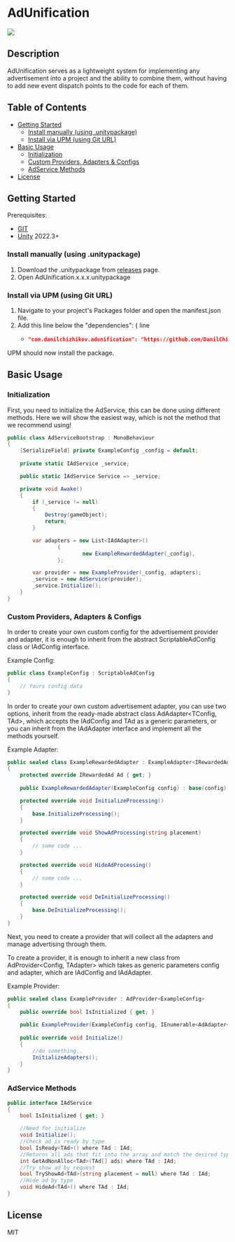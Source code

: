 # AdUnification
![](https://img.shields.io/badge/unity-2022.3+-000.svg)

## Description
AdUnification serves as a lightweight system for implementing any advertisement into a project and the ability to combine them,
without having to add new event dispatch points to the code for each of them.

## Table of Contents
- [Getting Started](#Getting-Started)
    - [Install manually (using .unitypackage)](#Install-manually-(using-.unitypackage))
    - [Install via UPM (using Git URL)](#Install-via-UPM-(using-Git-URL))
- [Basic Usage](#Basic-Usage)
    - [Initialization](#Initialization)
    - [Custom Providers, Adapters & Configs](#Custom-Providers,-Adapters-&-Configs)
    - [AdService Methods](#AdService-Methods)
- [License](#License)

## Getting Started
Prerequisites:
- [GIT](https://git-scm.com/downloads)
- [Unity](https://unity.com/releases/editor/archive) 2022.3+

### Install manually (using .unitypackage)
1. Download the .unitypackage from [releases](https://github.com/DanilChizhikov/AdUnification/releases/) page.
2. Open AdUnification.x.x.x.unitypackage

### Install via UPM (using Git URL)
1. Navigate to your project's Packages folder and open the manifest.json file.
2. Add this line below the "dependencies": { line
    - ```json title="Packages/manifest.json"
      "com.danilchizhikov.adunification": "https://github.com/DanilChizhikov/AdUnification.git?path=Assets/AdUnification",
      ```
UPM should now install the package.

## Basic Usage

### Initialization
First, you need to initialize the AdService, this can be done using different methods.
Here we will show the easiest way, which is not the method that we recommend using!
```csharp
public class AdServiceBootstrap : MonoBehaviour
{
    [SerializeField] private ExampleConfig _config = default;
    
    private static IAdService _service;

    public static IAdService Service => _service;

    private void Awake()
    {
        if (_service != null)
        {
            Destroy(gameObject);
            return;
        }

        var adapters = new List<IAdAdapter>()
                {
                        new ExampleRewardedAdapter(_config),
                };

        var provider = new ExampleProvider(_config, adapters);
        _service = new AdService(provider);
        _service.Initialize();
    }
}
```

### Custom Providers, Adapters & Configs
In order to create your own custom config for the advertisement provider and adapter,
it is enough to inherit from the abstract ScriptableAdConfig class or IAdConfig interface.

Example Config:
```csharp
public class ExampleConfig : ScriptableAdConfig
{
    // Yours config data
}
```

In order to create your own custom advertisement adapter, you can use two options,
inherit from the ready-made abstract class AdAdapter<TConfig, TAd>, which accepts the IAdConfig and TAd as a generic parameters,
or you can inherit from the IAdAdapter interface and implement all the methods yourself.

Example Adapter:
```csharp
public sealed class ExampleRewardedAdapter : ExampleAdapter<IRewardedAd>
{
    protected override IRewardedAd Ad { get; }
    
    public ExampleRewardedAdapter(ExampleConfig config) : base(config) { }

    protected override void InitializeProcessing()
    {
        base.InitializeProcessing();
    }

    protected override void ShowAdProcessing(string placement)
    {
        // some code ...
    }

    protected override void HideAdProcessing()
    {
        // some code ...
    }

    protected override void DeInitializeProcessing()
    {
        base.DeInitializeProcessing();
    }
}
```

Next, you need to create a provider that will collect all the adapters and manage advertising through them.

To create a provider, it is enough to inherit a new class from AdProvider<Config, TAdapter> which takes as generic parameters config and adapter, which are IAdConfig and IAdAdapter.

Example Provider:
```csharp
public sealed class ExampleProvider : AdProvider<ExampleConfig>
{
    public override bool IsInitialized { get; }
    
    public ExampleProvider(ExampleConfig config, IEnumerable<AdAdapter<ExampleConfig>> adapters) : base(config, adapters) { }
    
    public override void Initialize()
    {
        //do something..
        InitializeAdapters();
    }
}
```

### AdService Methods

```csharp
public interface IAdService
{   
    bool IsInitialized { get; }

    //Need for initialize
    void Initialize();
    //Check ad is ready by type
    bool IsReady<TAd>() where TAd : IAd;
    //Returns all ads that fit into the array and match the desired type
    int GetAdNonAlloc<TAd>(TAd[] ads) where TAd : IAd;
    //Try show ad by request
    bool TryShowAd<TAd>(string placement = null) where TAd : IAd;
    //Hide ad by type
    void HideAd<TAd>() where TAd : IAd;
}
```

## License

MIT